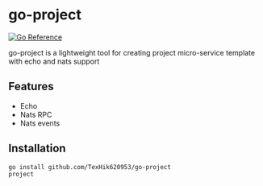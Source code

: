 # go-project

[![Go Reference](https://pkg.go.dev/badge/github.com/TexHik620953/natsrpc-go.svg)](https://pkg.go.dev/github.com/TexHik620953/natsrpc-go)

go-project is a lightweight tool for creating project micro-service template with echo and nats support

## Features

- Echo
- Nats RPC
- Nats events
## Installation

```bash
go install github.com/TexHik620953/go-project
project
```
